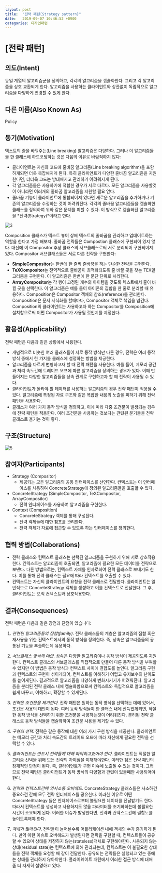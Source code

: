 ```yaml
---
layout: post
title:  "전략 패턴(Strategy pattern)"
date:   2019-09-07 10:46:52 +0900
categories: 디자인패턴
---
```


# [전략 패턴]


## 의도(Intent)
동일 계열의 알고리즘군을 정의하고, 각각의 알고리즘을 캡슐화한다. 그리고 각 알고리즘을 상호 교환되게 한다. 알고리즘을 사용하는 클라이언트와 상관없이 독립적으로 알고리즘을 다양하게 변경할 수 있게 한다.

## 다른 이름(Also Known As)
Policy

## 동기(Motivation)
텍스트의 줄을 바꿔주는(Line breaking) 알고리즘은 다양하다. 그러나 이 알고리즘들을 한 클래스에 하드코딩하는 것은 다음의 이유로 바람직하지 않다:

* 클라이언트는 자신의 코드에 줄바꿈 알고리즘(Line breaking algorithm)을 포함하게되면 더욱 복잡해지게 된다. 특히 클라이언트가 다양한 줄바꿈 알고리즘을 지원한다면, 더더욱 코드는 방대해지고 관리하기 어려워지게 된다.
* 각 알고리즘들은 사용하기에 적합한 경우가 서로 다르다. 모든 알고리즘을 사용할것이 아니라면 여러개의 줄바꿈 알고리즘을 지원할 필요 없다.
* 줄바꿈 기능이 클라이언트에 통합되어져 있다면 새로운 알고리즘을 추가하거나 기존의 알고리즘을 수정하는 것이 어려워진다.
각각의 줄바꿈 알고리즘들을 캡슐화한 클래스를 정의하여 위와 같은 문제를 피할 수 있다. 이 방식으로 캡슐화된 알고리즘을 *전략(Strategy)*이라고 한다.

![3](https://user-images.githubusercontent.com/47546079/57598140-fd79cd00-758c-11e9-98b8-8dbe231c4685.png)


Composition 클래스가 텍스트 뷰어 상에 텍스트의 줄바꿈을 관리하고 업데이트하는 역할을 한다고 가정 해보자. 줄바꿈 전략들은 Compostion 클래스에 구현되어 있지 않다. 대신에 이 Compositor 추상 클래스의 서브클래스로써 서로 분리되어 구현되어져 있다. Compositor 서브클래스들은 서로 다른 전략을 구현한다:

* **SimpleCompositor**는 한번에 한 줄씩 줄바꿈을 하는 단순한 전략을 구현한다.
* **TeXCompositor**는 전역적으로 줄바꿈이 최적화되도록 줄 바꿀 곳을 찾는 TEX알고리즘을 구현한다. 이 알고리즘은 한번에 한 문단 단위로 처리한다.
* **ArrayCompositor**는 각 행이 고정된 개수의 아이템을 갖도록 텍스트에서 줄이 바뀔 곳을 선택한다. 이 알고리즘은 예를 들어 아이콘의 집합을 한 줄로 분리할 때 유용하다.
Composition은 Compositor 객체의 참조(reference)를 관리한다. Composition은 문서 서식화를 할때마다, Compositor 객체로 책임을 넘긴다. Composition의 클라이언트는 사용하고자 하는 Compositor를 Composition에 설치함으로써 어떤 Compositor가 사용될 것인지를 지정한다.

## 활용성(Applicability)
전략 패턴은 다음과 같은 상황에서 사용한다.

* 개념적으로 비슷한 여러 클래스들이 서로 동작 방식만 다른 경우, 전략은 여러 동작 방식 중에서 한 가지를 클래스에 설정하는 방법을 제공한다.
* 알고리즘을 다르게 변형하고자 할 때 전략 패턴을 사용한다. 예를 들어, 메모리 공간과 처리 속도간에 트레이드 오프에 따른 알고리즘을 정의하는 경우가 있다. 이때 만들어지는 다양한 알고리즘들을 상속 관계로 구현하고자 할 때 전략이 사용될 수 있다.
* 클라이언트가 몰라야 할 데이터를 사용하는 알고리즘의 경우 전략 패턴이 적용될 수 있다. 알고리즘에 특정된 자료 구조와 같은 복잡한 내용의 노출을 피하기 위해 전략 패턴을 사용한다.
* 클래스가 여러 가지 동작 방식을 정의하고, 이에 따라 다중 조건문이 발생되는 경우에 전략 패턴을 적용한다. 여러 조건문을 사용하는 것보다는 관련된 분기들을 전략 클래스로 옮기는 것이 좋다.
## 구조(Structure)
![5](https://user-images.githubusercontent.com/47546079/57598143-fe126380-758c-11e9-8a91-a68d6a61be59.png)
## 참여자(Participants)
* Strategy (Compositor)
  * 제공되는 모든 알고리즘의 공통 인터페이스를 선언한다. 컨텍스트는 이 인터페이스를 사용하여 ConcreteStrategy에 정의된 알고리즘들을 호출할 수 있다.
* ConcreteStrategy (SimpleCompositor, TeXCompositor, ArrayCompositor)
  * 전략 인터페이스를 사용하여 알고리즘을 구현한다.
* Context (Composition)
  * ConcreteStrategy 객체를 통해 구성된다.
  * 전략 객체들에 대한 참조를 관리한다.
  * 전략 객체가 자료에 접근할 수 있도록 하는 인터페이스를 정의한다.
## 협력 방법(Collaborations)
* 전략 클래스와 컨텍스트 클래스는 선택된 알고리즘을 구현하기 위해 서로 상호작용한다. 컨텍스트는 알고리즘이 호출되면, 알고리즘에 필요한 모든 데이터를 전략으로 보낸다. 다른 방법으로는, 컨텍스트 자체를 인자로하여 전략 클래스로 보내기도 한다. 이를 통해 전략 클래스는 필요에 따라 컨텍스트를 호출할 수 있다.
* 컨텍스트는 자신의 클라이언트의 요청을 전략 클래스로 전달한다. 클라이언트는 일반적으로 ConcreteStrategy 객체를 생성하고 이를 컨텍스트로 전달한다. 그 후, 클라이언트는 오직 컨텍스트와 상호작용한다.
## 결과(Consequences)
전략 패턴은 다음과 같은 장점과 단점이 있습니다:

1. _관련된 알고리즘들의 집합(family)._ 전략 클래스들의 계층은 알고리즘의 집합 혹은 재사용을 위한 컨텍스트에서의 동작 방식을 정의한다. 즉, 상속은 알고리즘들의 공통된 기능을 추출하는데 유용하다.

2. _서브클래스 방식의 대안._ 상속은 다양한 알고리즘이나 동작 방식이 제공되도록 지원한다. 컨텍스트 클래스의 서브클래스를 직접적으로 만들어 다른 동작 방식을 부여할 수 있지만 이 방법은 동작 방식과 컨텍스트 사이에 결합도를 높인다. 알고리즘 구현과 컨텍스트의 구현이 섞이게되어, 컨텍스트를 이해하기 어렵고 유지보수의 난이도를 높이게된다. 결과적으로 알고리즘을 다양하게 변화시키기가 어려워진다. 알고리즘을 분리된 전략 클래스 내에 캡슐화함으로써 컨텍스트와 독립적으로 알고리즘을 쉽게 바꾸고, 이해하고, 확장할 수 있게된다.

3. _전략은 조건문을 제거한다._ 전략 패턴은 원하는 동작 방식을 선택하는 데에 있어서, 조건문 사용의 대안이 된다. 여러 동작 방식들이 한 클래스 내에 잔뜩있게되면, 적절한 동작 방식을 선택하기 위한 조건문을 사용하는것이 어려워진다. 분리된 전략 클래스로 동작 방식들을 캡슐화하여 조건문 사용을 제거할 수 있다.

4. _구현의 선택._ 전략은 같은 동작에 대한 여러 가지 구현 방식을 제공한다. 클라이언트는 메모리 공간과 처리 속도간의 트레이드 오프에 따라 자신에게 필요한 전략을 선택할 수 있다.

5. _클라이언트는 반드시 전략들에 대해 파악하고있어야 한다._ 클라이언트는 적절한 알고리즘 선택을 위해 모든 전략의 차이점을 이해해야한다. 이러한 점은 전략 패턴의 잠재적인 단점이 된다. 즉, 클라이언트가 구현 이슈에 노출될 수 있는 것이다. 그러므로 전략 패턴은 클라이언트가 동작 방식의 다양함과 관련이 있을때만 사용되어야 한다.

6. _전략과 컨텍스트간에 의사소통 오버헤드._ ConcreteStrategy 클래스들은 사소하건 중요하건 간에 모두 전략 인터페이스를 공유한다. 이러한 이유로 어떤 ConcreteStrategy 들은 인터페이스로부터 불필요한 데이터를 전달받기도 한다. 따라서 컨텍스트를 생성하고 사용하지도 않을 파라미터를 초기화하는데 불필요한 시간이 소요되게 된다. 이러한 이슈가 발생한다면, 전략과 컨텍스트간에 결합도를 높이도록해야 한다.

7. _객체가 많아진다._ 전략들이 늘어날수록 어플리케이션 내에 객체의 수가 증가하게 된다. 만약 이런 이슈로 오버헤드가 발생된다면 전략을 구현할 때, 컨텍스트들이 공유할 수 있으며 상태를 저장하지 않는(stateless)객체로 구현해야한다. 사용되지 않는 상태(residual state)는 컨텍스트에 의해 관리되는데, 컨텍스트는 이 불필요한 상태들을 전략 객체를 요청할 때 같이 전달한다. 공유되는 전략들은 실행되고 있는 중에는 상태를 관리하지 않아야한다. 플라이웨이트 패턴에서 이러한 접근 방식에 대해 좀 더 자세히 설명하고 있다.

